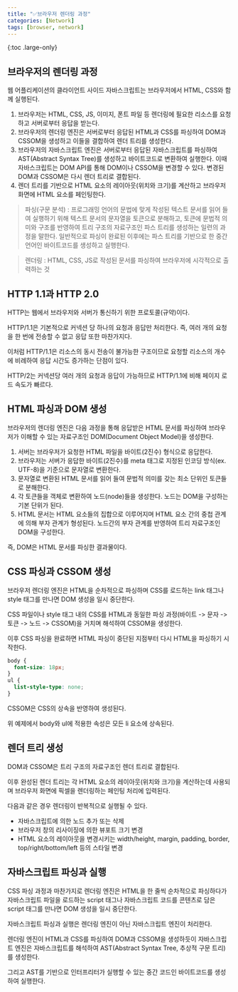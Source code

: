 ```yaml
---
title: "✅브라우저 렌더링 과정"
categories: [Network]
tags: [browser, network]
---
```


{:toc .large-only}

## 브라우저의 렌더링 과정

웹 어플리케이션의 클라이언트 사이드 자바스크립트는 브라우저에서 HTML, CSS와 함께 실행된다.

1. 브라우저는 HTML, CSS, JS, 이미지, 폰트 파일 등 렌더링에 필요한 리소스를 요청하고 서버로부터 응답을 받는다.
1. 브라우저의 렌더링 엔진은 서버로부터 응답된 HTML과 CSS를 파싱하여 DOM과 CSSOM을 생성하고 이들을 결합하여 렌더 트리를 생성한다.
1. 브라우저의 자바스크립트 엔진은 서버로부터 응답된 자바스크립트를 파싱하여 AST(Abstract Syntax Tree)를 생성하고 바이트코드로 변환하여 실행한다.
   이때 자바스크립트는 DOM API를 통해 DOM이나 CSSOM을 변경할 수 있다. 변경된 DOM과 CSSOM은 다시 렌더 트리로 결합된다.
1. 렌더 트리를 기반으로 HTML 요소의 레이아웃(위치와 크기)를 계산하고 브라우저 화면에 HTML 요소를 페인팅한다.

> 파싱(구문 분석) : 프로그래밍 언어의 문법에 맞게 작성된 텍스트 문서를 읽어 들여 실행하기 위해 텍스트 문서의 문자열을 토큰으로 분해하고, 토큰에 문법적 의미와 구조를 반영하여 트리 구조의 자료구조인 파스 트리를 생성하는 일련의 과정을 말한다. 일반적으로 파싱이 완료된 이후에는 파스 트리를 기반으로 한 중간 언어인 바이트코드를 생성하고 실행한다.

> 렌더링 : HTML, CSS, JS로 작성된 문서를 파싱하여 브라우저에 시각적으로 출력하는 것

## HTTP 1.1과 HTTP 2.0

HTTP는 웹에서 브라우저와 서버가 통신하기 위한 프로토콜(규약)이다.

HTTP/1.1은 기본적으로 커넥션 당 하나의 요청과 응답만 처리한다. 즉, 여러 개의 요청을 한 번에 전송할 수 없고 응답 또한 마찬가지다.

이처럼 HTTP/1.1은 리소스의 동시 전송이 불가능한 구조이므로 요청할 리소스의 개수에 비례하여 응답 시간도 증가하는 단점이 있다.

HTTP/2는 커넥션당 여러 개의 요청과 응답이 가능하므로 HTTP/1.1에 비해 페이지 로드 속도가 빠르다.

## HTML 파싱과 DOM 생성

브라우저의 렌더링 엔진은 다음 과정을 통해 응답받은 HTML 문서를 파싱하여 브라우저가 이해할 수 있는 자료구조인 DOM(Document Object Model)을 생성한다.

1. 서버는 브라우저가 요청한 HTML 파일을 바이트(2진수) 형식으로 응답한다.
1. 브라우저는 서버가 응답한 바이트(2진수)를 meta 태그로 지정된 인코딩 방식(ex. UTF-8)을 기준으로 문자열로 변환한다.
1. 문자열로 변환된 HTML 문서를 읽어 들여 문법적 의미를 갖는 최소 단위인 토큰들로 분해한다.
1. 각 토큰들을 객체로 변환하여 노드(node)들을 생성한다. 노드는 DOM을 구성하는 기본 단위가 된다.
1. HTML 문서는 HTML 요소들의 집합으로 이루어지며 HTML 요소 간의 중첩 관계에 의해 부자 관계가 형성된다. 노드간의 부자 관계를 반영하여 트리 자료구조인 DOM을 구성한다.

즉, DOM은 HTML 문서를 파싱한 결과물이다.

## CSS 파싱과 CSSOM 생성

브라우저 렌더링 엔진은 HTML을 순차적으로 파싱하며 CSS를 로드하는 link 태그나 style 태그를 만나면 DOM 생성을 일시 중단한다.

CSS 파일이나 style 태그 내의 CSS를 HTML과 동일한 파싱 과정(바이트 -> 문자 -> 토큰 -> 노드 -> CSSOM)을 거치며 해석하여 CSSOM을 생성한다.

이후 CSS 파싱을 완료하면 HTML 파싱이 중단된 지점부터 다시 HTML을 파싱하기 시작한다.

```css
body {
  font-size: 18px;
}
ul {
  list-style-type: none;
}
```

CSSOM은 CSS의 상속을 반영하여 생성된다.

위 예제에서 body와 ul에 적용한 속성은 모든 li 요소에 상속된다.

## 렌더 트리 생성

DOM과 CSSOM은 트리 구조의 자료구조인 렌더 트리로 결합된다.

이후 완성된 렌더 트리는 각 HTML 요소의 레이아웃(위치와 크기)을 계산하는데 사용되며 브라우저 화면에 픽셀을 렌더링하는 페인팅 처리에 입력된다.

다음과 같은 경우 렌더링이 반복적으로 실행될 수 있다.

- 자바스크립트에 의한 노드 추가 또는 삭제
- 브라우저 창의 리사이징에 의한 뷰포트 크기 변경
- HTML 요소의 레이아웃을 변경시키는 width/height, margin, padding, border, top/right/bottom/left 등의 스타일 변경

## 자바스크립트 파싱과 실행

CSS 파싱 과정과 마찬가지로 렌더링 엔진은 HTML을 한 줄씩 순차적으로 파싱하다가 자바스크립트 파일을 로드하는 script 태그나 자바스크립트 코드를 콘텐츠로 담은 script 태그를 만나면 DOM 생성을 일시 중단한다.

자바스크립트 파싱과 실행은 렌더링 엔진이 아닌 자바스크립트 엔진이 처리한다.

렌더링 엔진이 HTML과 CSS를 파싱하여 DOM과 CSSOM을 생성하듯이 자바스크립트 엔진은 자바스크립트를 해석하여 AST(Abstract Syntax Tree, 추상적 구문 트리)를 생성한다.

그리고 AST를 기반으로 인터프리터가 실행할 수 있는 중간 코드인 바이트코드를 생성하여 실행한다.
